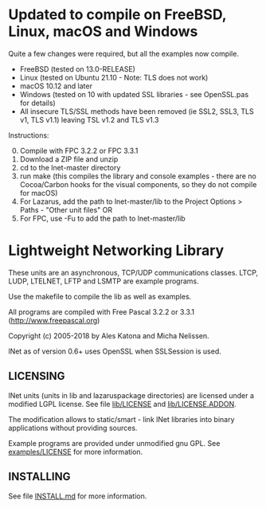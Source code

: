 # Updated to compile on FreeBSD, Linux, macOS and Windows

Quite a few changes were required, but all the examples now compile.

* FreeBSD (tested on 13.0-RELEASE)
* Linux (tested on Ubuntu 21.10 - Note: TLS does not work)
* macOS 10.12 and later
* Windows (tested on 10 with updated SSL libraries - see OpenSSL.pas for details)
* All insecure TLS/SSL methods have been removed (ie SSL2, SSL3, TLS v1, TLS v1.1) leaving TSL v1.2 and TLS v1.3

Instructions:

0) Compile with FPC 3.2.2 or FPC 3.3.1
1) Download a ZIP file and unzip
2) cd to the lnet-master directory
3) run make (this compiles the library and console examples - there are no Cocoa/Carbon hooks for the visual components, so they do not compile for macOS)
4) For Lazarus, add the path to lnet-master/lib to the Project Options > Paths - "Other unit files" OR
5) For FPC, use -Fu to add the path to lnet-master/lib

# Lightweight Networking Library

These units are an asynchronous, TCP/UDP communications classes.
LTCP, LUDP, LTELNET, LFTP and LSMTP are example programs.

Use the makefile to compile the lib as well as examples.

All programs are compiled with Free Pascal 3.2.2 or 3.3.1 (http://www.freepascal.org)

Copyright (c) 2005-2018 by Ales Katona and Micha Nelissen.

lNet as of version 0.6+ uses OpenSSL when SSLSession is used.

## LICENSING

lNet units (units in lib and lazaruspackage directories) are licensed under a modified LGPL license. See file [lib/LICENSE](lib/LICENSE) and [lib/LICENSE.ADDON](lib/LICENSE.ADDON).

The modification allows to static/smart - link lNet libraries into binary applications without providing sources.

Example programs are provided under unmodified gnu GPL. See [examples/LICENSE](examples/LICENSE) for more information.

## INSTALLING

See file [INSTALL.md](INSTALL.md) for more information.

